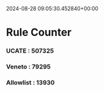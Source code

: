 2024-08-28 09:05:30.452840+00:00
# Rule Counter 
 ### UCATE : 507325

 ### Veneto : 79295

 ### Allowlist : 13930